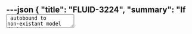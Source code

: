 ---json
{
  "title": "FLUID-3224",
  "summary": "If <textarea> autobound to non-existant model field, Renderer renders unclosed element",
  "tags": "FLUID",
  "project": {
    "key": "FLUID",
    "title": "Fluid Infusion"
  },
  "type": "Bug",
  "priority": "Blocker",
  "status": "Closed",
  "resolution": "Fixed",
  "assignee": "Anastasia Cheetham",
  "reporter": "Anastasia Cheetham",
  "date": "2009-10-02T17:00:56.000-0400",
  "updated": "2010-04-13T12:01:53.000-0400",
  "versions": [
    "1.1"
  ],
  "fixVersions": [
    "1.2"
  ],
  "components": [
    "Renderer"
  ],
  "environment": null,
  "issueLinks": [],
  "attachments": [],
  "comments": [
    {
      "id": "23242",
      "author": "Antranig Basman",
      "date": "2009-11-29T00:31:40.000-0500",
      "body": "This was a surprisingly subtle issue, and **only** bites when the \\<textarea> element in the template has no content. It is related to the failure of XHTML documents in general to be invalid in many browser contexts - the emitted markup in this case was correct as XHTML, containing the text \\<textarea/> - however, when passing through the innerHTML mechanism of the browser, this was immediately degraded to \\<textarea> causing corruption of the rest of the document.\\\nThe renderer now makes use of the \"closed tags list\" which is already present in the fastXmlPull library in order to determine what kind of markup to emit for tags with no content in fluidRenderer.dumpTemplateBody(). This is a slightly undesirable cross-reference but there is in all cases so far a dependence on this library anyway. The opportunity was taken to clean up fastXmlPull's use of global namespace which is reduced now to the two symbols \"XMLP\" and \"SAXStrings\". At some point we should review whether fastXmlPull should not be just brought formally under standard Fluid namespacing and version management.\n"
    },
    {
      "id": "23243",
      "author": "Justin Obara",
      "date": "2009-11-30T09:26:48.000-0500",
      "body": "Just wondering why there are a couple of lines commented out in the unit test.\n"
    },
    {
      "id": "23244",
      "author": "Antranig Basman",
      "date": "2010-02-09T19:53:38.000-0500",
      "body": "I've added a comment in the test case explaining the reason for the alternative branch, during the work on <https://fluidproject.atlassian.net/browse/FLUID-3493#icft=FLUID-3493>. For these two tests which have the potential to generate invalid markup, it is safer to test the raw text of the renderer output rather than the version after transfer through the DOM. I have factored out a \"renderManually\" utility function to make these kinds of tests easier to write, although this should be easier to achieve than it is with the current API.\n"
    },
    {
      "id": "23245",
      "author": "Justin Obara",
      "date": "2010-02-10T09:28:14.000-0500",
      "body": "Unit test all seem to be passing... handing this issue off to anastasia to ensure that it works in the context she discovered the issue.\n"
    },
    {
      "id": "23246",
      "author": "Anastasia Cheetham",
      "date": "2010-04-13T12:01:53.000-0400",
      "body": "I can no longer reproduce this in the context in which I originally found it.\n"
    }
  ]
}
---
If a \<textarea> element in the template is autobound to a field that happens to be absent from the data model, the Renderer renders the textarea, but doesn't close it - any subsequent markup is displayed by the browser as though it is the **content** of the textarea.

I'm not sure what the Renderer **should** be doing in this case, but the observed behaviour is quite disruptive: the rest of the page disappears!

        